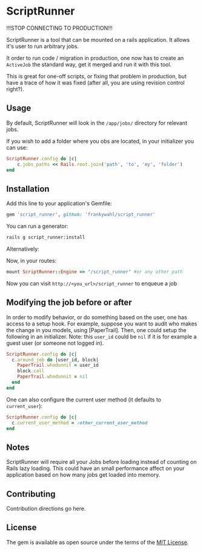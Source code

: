 # ScriptRunner

!!!STOP CONNECTING TO PRODUCTION!!!

ScriptRunner is a tool that can be mounted on a rails application. It allows it's user to run arbitrary jobs.

It order to run code / migration in production, one now has to create an `ActiveJob` the standard way, get it merged and run it with this tool.

This is great for one-off scripts, or fixing that problem in production, but have a trace of how it was fixed (after all, you are using revision control right?).

## Usage

By default, ScriptRunner will look in the `/app/jobs/` directory for relevant jobs.

If you wish to add a folder where you obs are located, in your initializer you can use:

```ruby
ScriptRunner.config do |c|
	c.jobs_paths << Rails.root.join('path', 'to', 'my', 'folder')
end
```

## Installation

Add this line to your application's Gemfile:

```ruby
gem 'script_runner', github: 'frankywahl/script_runner'
```


You can run a generator:

```bash
rails g script_runner:install
```

Alternatively:


Now, in your routes:

```ruby
mount ScriptRunner::Engine => "/script_runner" #or any other path
```

Now you can visit `http://<you_url>/script_runner` to enqueue a job

## Modifying the job before or after

In order to modify behavior, or do something based on the user, one has access to a setup hook.
For example, suppose you want to audit who makes the change in you models, using [PaperTrail]. Then, one could setup the following in an initializer. Note: this `user_id` could be `nil` if it is for example a guest user (or someone not logged in).

```ruby
ScriptRunner.config do |c|
  c.around_job do |user_id, block|
    PaperTrail.whodunnit = user_id
    block.call
    PaperTrail.whodunnit = nil
  end
end
```

One can also configure the current user method (it defaults to `current_user`):

```ruby
ScriptRunner.config do |c|
  c.current_user_method = :other_current_user_method
end
```

## Notes
ScriptRunner will require all your Jobs before loading instead of counting on Rails lazy loading. This could have an small performance affect on your application based on how many jobs get loaded into memory.

## Contributing
Contribution directions go here.

## License
The gem is available as open source under the terms of the [MIT License](http://opensource.org/licenses/MIT).
